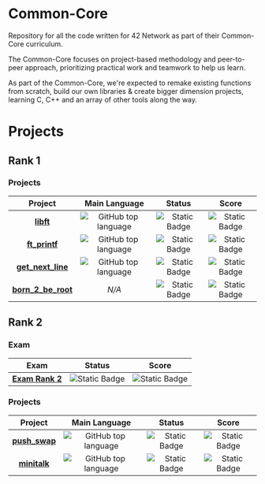 # Common-Core

Repository for all the code written for 42 Network as part of their Common-Core curriculum.

The Common-Core focuses on project-based methodology and peer-to-peer approach, prioritizing practical work and teamwork
to help us learn.

As part of the Common-Core, we're expected to remake existing functions from scratch, build our own libraries & create
bigger dimension projects, learning C, C++ and an array of other tools along the way.

# Projects

## Rank 1

### Projects

<table align="center" dir="auto">
  <thead>
    <tr>
      <th>Project<br></th>
      <th>Main Language</th>
      <th>Status </th>
      <th>Score</th>
    </tr>
  </thead>
  <tbody>
    <tr>
      <td align="center" dir="auto">
        <a href="https://github.com/Kelho0812/libft"><b>libft<b><a />
      </td>
      <td align="center" dir="auto">
        <img alt="GitHub top language" src="https://img.shields.io/github/languages/top/Kelho0812/libft">
      </td>
      <td align="center" dir="auto">
        <img alt="Static Badge" src="https://img.shields.io/badge/Done-%231f5748">
      </td>
      <td align="center" dir="auto">
        <img alt="Static Badge"
          src="https://img.shields.io/badge/125%2F125%20%20-%F0%9F%8F%86-%231f5748?labelColor=%231f5748">
      </td>
    </tr>
    <tr>
      <td align="center" dir="auto">
        <a href="https://github.com/Kelho0812/ft_printf"><b>ft_printf<b><a />
      </td>
      <td align="center" dir="auto">
        <img alt="GitHub top language" src="https://img.shields.io/github/languages/top/Kelho0812/ft_printf">
      </td>
      <td align="center" dir="auto">
        <img alt="Static Badge" src="https://img.shields.io/badge/Done-%231f5748">
      </td>
      <td align="center" dir="auto">
        <img alt="Static Badge" src="https://img.shields.io/badge/100%2F125-%231f5748">
      </td>
    </tr>
    <tr>
      <td align="center" dir="auto">
        <a href="https://github.com/Kelho0812/get_next_line"><b>get_next_line<b><a />
      </td>
      <td align="center" dir="auto">
        <img alt="GitHub top language" src="https://img.shields.io/github/languages/top/Kelho0812/libft">
      </td>
      <td align="center" dir="auto">
        <img alt="Static Badge" src="https://img.shields.io/badge/Done-%231f5748">
      </td>
      <td align="center" dir="auto">
        <img alt="Static Badge" src="https://img.shields.io/badge/100%2F125-%231f5748">
      </td>
    </tr>
    <tr>
      <td align="center" dir="auto">
        <a href=""><b>born_2_be_root<b><a />
      </td>
      <td align="center" dir="auto">
        <i>N/A<i>
      </td>
      <td align="center" dir="auto">
        <img alt="Static Badge" src="https://img.shields.io/badge/Done-%231f5748">
      </td>
      <td align="center" dir="auto">
        <img alt="Static Badge"
          src="https://img.shields.io/badge/125%2F125%20%20-%F0%9F%8F%86-%231f5748?labelColor=%231f5748">
      </td>
    </tr>
  </tbody>
</table>

## Rank 2

### Exam
<table align="center" dir="auto">
  <thead>
    <tr>
      <th>Exam<br></th>
      <th>Status </th>
      <th>Score</th>
    </tr>
  </thead>
  <tbody>
    <tr>
      <td align="center" dir="auto">
        <a href="https://github.com/Kelho0812/Common-Core#exam"><b>Exam Rank 2<b><a />
      </td>
      <td align="center" dir="auto">
        <img alt="Static Badge" src="https://img.shields.io/badge/Done-%231f5748">
      <td align="center" dir="auto">
        <img alt="Static Badge" src="https://img.shields.io/badge/100%2F100%20%20-%F0%9F%8F%86-%231f5748?labelColor=%231f5748">
      </td>
    </tr>
  </tbody>
</table>

### Projects

<table align="center" dir="auto">
  <thead>
    <tr>
      <th>Project<br></th>
      <th>Main Language</th>
      <th>Status </th>
      <th>Score</th>
    </tr>
  </thead>
  <tbody>
    <tr>
      <td align="center" dir="auto">
        <a href="https://github.com/Kelho0812/push_swap"><b>push_swap<b><a />
      </td>
      <td align="center" dir="auto">
        <img alt="GitHub top language" src="https://img.shields.io/github/languages/top/Kelho0812/push_swap">
      </td>
      <td align="center" dir="auto">
        <img alt="Static Badge" src="https://img.shields.io/badge/Waiting%20Review-%23948c1b">
      </td>
      <td align="center" dir="auto">
        <img alt="Static Badge" src="https://img.shields.io/badge/Waiting%20Review-%23948c1b">
      </td>
    </tr>
    <tr>
      <td align="center" dir="auto">
        <a href="https://github.com/Kelho0812/minitalk"><b>minitalk<b><a />
      </td>
      <td align="center" dir="auto">
        <img alt="GitHub top language" src="https://img.shields.io/github/languages/top/Kelho0812/minitalk">
      </td>
      <td align="center" dir="auto">
        <img alt="Static Badge" src="https://img.shields.io/badge/Ongoing-%231b8094">
      </td>
      <td align="center" dir="auto">
        <img alt="Static Badge" src="https://img.shields.io/badge/N/A-%231b8094">
      </td>
    </tr>
  </tbody>
</table>
